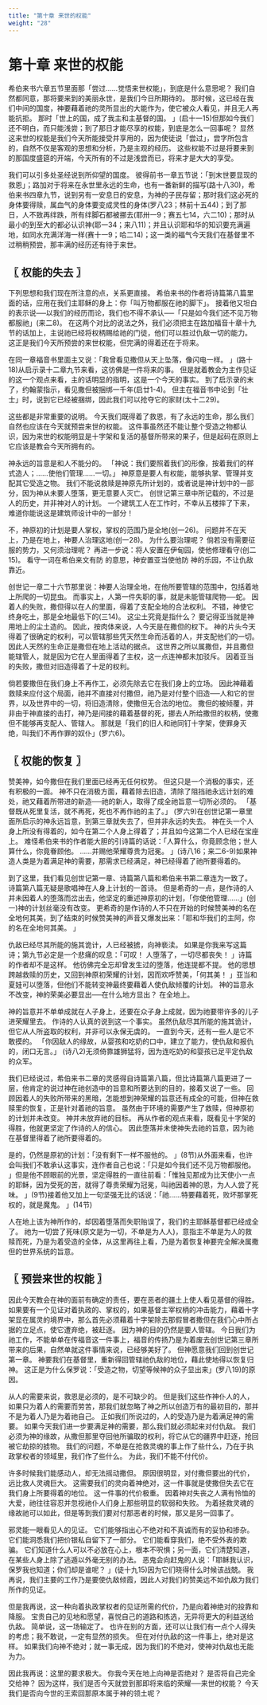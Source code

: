 ```yaml
---
title: "第十章 来世的权能"
weight: "28"
---
```


# 第十章 来世的权能


希伯来书六章五节里面那「尝过……觉悟来世权能」，到底是什么意思呢？
我们自然都同意，那将要来到的美丽永世，是我们今日所期待的。
那时候，这已经在我们中间的国度，神要藉着祂的灵所显出的大能作为，使它被众人看见，并且无人再能抗拒。
那时「世上的国，成了我主和主基督的国。
」(启十一15)但那如今我们还不明白，而只能浅尝；到了那日才能尽享的权能，到底是怎么一回事呢？
显然这来世的权能是我们今天所能接受并享用的，因为使徒说「尝过」，尝字所包含的，自然不仅是客观的思想和分析，乃是主观的经历。
这些权能不过是将要来到的那国度盛筵的开端，今天所有的不过是浅尝而已，将来才是大大的享受。

我们可以引多处圣经说到所仰望的国度。
彼得前书一章五节说：「到末世要显现的救恩」；路加对于将来在永世里永远的生命，也有一番新鲜的描写(路十八30)，希伯来书四章九节，说到另有一安息日的安息，为神的子民存留；那时我们这必死的身体要得赎，属血气的身体要变成灵性的身体(罗八23；林前十五44)；到了那日，人不致再绊跌，所有绊脚石都被挪去(耶卅一9；赛五七14，六二10)；那时从最小的到至大的都必认识神(耶一34；来八11)；并且认识耶和华的知识要充满遍地，如同水充满洋海一样(赛十一9；哈二14)；这一类的福气今天我们在基督里不过稍稍预尝，那丰满的经历还有待于来世。

## 〖 权能的失去 〗

下列思想和我们现在所注意的点，关系更直接。
希伯来书的作者将诗篇第八篇里面的话，应用在我们主耶稣的身上：你「叫万物都服在祂的脚下」。
接着他又坦白的表示说──以我们的经历而论，我们也不得不承认──「只是如今我们还不见万物都服祂」(来二8)。
在这两个对比的说法之外，我们必须把主在路加福音十章十九节的话加上，主说祂已经将权柄赐给祂的门徒，他们可以胜过仇敌一切的能力。
这正是我们今天所预尝的来世权能，但完满的得着还在于将来。

在同一章福音书里面主又说：「我曾看见撒但从天上坠落，像闪电一样。
」(路十18)从启示录十二章九节来看，这彷佛是一件将来的事。
但是就着教会为主作见证的这一个观点来看，主的话明显的指明，这是一个今天的事实。
到了启示录的末了，约翰蒙指示，看见撒但被捆绑一千年(启廿1-4)。
但主在福音书中论到「壮士」时，说到它已经被捆绑，因此我们可以抢夺它的家财(太十二29)。

这些都是非常重要的说明。
今天我们既得着了救恩，有了永远的生命，那么我们自然也应该在今天就预尝来世的权能。
这件事虽然还不能让整个受造之物都认识，因为来世的权能明显是十字架和复活的基督所带来的果子，但是起码在原则上它应该是教会今天所拥有的。

神永远的旨意是和人不能分的。
「神说：我们要照着我们的形像，按着我们的样式造人；……使他们管理……一切。」
神原意是要人有权能，能够执掌、管理并支配其它受造之物。
我们不能说救赎是神原先所计划的，或者说是神计划中的一部分，因为神从未要人堕落，更无意要人灭亡。
创世记第三章中所记载的，不过是人的历史，并非神对人的计划。
一个建筑工人在工怍时，不幸从五楼摔了下来，难道你能说这是建筑师设计中的一部分！

不，神原初的计划是要人掌权，掌权的范围乃是全地(创一26)。
问题并不在天上，乃是在地上，神要人治理这地(创一28)。
为什么要治理呢？
倘若没有需要征服的势力，又何须治理呢？
再进一步说：将人安置在伊甸园，使他修理看守(创二15)。
看守一词在希伯来文有防 的意思，神安置亚当使他防 神的乐园，不让仇敌靠近。

创世记一章二十六节那里说：神要人治理全地，在他所要管辖的范围中，包括着地上所爬的一切昆虫。
而事实上，人第一件失职的事，就是未能管辖爬物──蛇。
因着人的失败，撒但得以在人的里面，得着了支配全地的合法权利。
不错，神使它终身吃土，那是全地最低下的(三14)。
这尘土究竟是指什么？
要记得亚当就是神用地上的尘土造的。
因此，按肉体来说，人今天是在撒但的权下。
神的片头今天得着了很确定的权利，可以管辖那些凭天然生命而活着的人，并支配他们的一切。
因此人天然的生命正是撒但在地上活动的据点。
这世界之所以属撒但，并且撒但能辖管人，就是因为它在人里面得着了主权，这一点连神都未加驳斥。
因着亚当的失败，撒但对旧造得着了十足的权利。

倘若要撒但在我们身上不再作工，必须先除去它在我们身上的立场。
因此神藉着救赎来应付这个局面，祂并不直接对付撒但，祂乃是对付整个旧造──人和它的世界，以及世界中的一切，将旧造清除，使撒但无合法的地位。
撒但的被倾覆，并非由于神直接的击打，神乃是间接的藉着基督的死，挪去人所给撒但的权柄，使撒但不能够再支配人、管辖人。
那就是「我们的旧人和祂同钉十字架，使罪身灭绝，叫我们不再作罪的奴仆」(罗六6)。

## 〖 权能的恢复 〗

赞美神，如今撒但在我们里面已经再无任何权势。
但这只是一个消极的事实，还有积极的一面。
神不只在消极方面，藉着除去旧造，清除了阻挡祂永远计划的难处，祂又藉着所带进的新造──祂的新人，取得了成全祂旨意一切所必须的。
「基督既从死里复活，就不再死，死也不再作祂的主了。」
(罗六9)在创世记第一章里面所启示的神永远旨意，到第三章就失去了，但并非永远的失去。
神在头一个人身上所没有得着的，如今在第二个人身上得着了；并且如今这第二个人已经在宝座上。
难怪希伯来书的作者能大胆的引诗篇的话说：「人算什么，你竟顾念他；世人算什么，你竟眷顾他。
……并赐他荣耀尊贵为冠冕。
」(诗八16；来二6-9)如果神造人类是为着满足神的需要，那需求已经满足，神已经得着了祂所要得着的。

到了这里，我们看见创世记第一章、诗篇第八篇和希伯来书第二章连为一致了。
诗篇第八篇无疑是歌唱神在人身上计划的一首诗。
但是希奇的一点，是作诗的人并未因着人的堕落而岔出去，他坚定的重述神原初的计划，「你使他管理……」(创一)神的计划丝毫没有改变。
更希奇的是作诗的人不只在开始的时候赞美神的名在全地何其美，到了结束的时候赞美神的声音又爆发出来：「耶和华我们的主阿，你的名在全地何其美。
」

仇敌已经尽其所能的施其诡计，人已经被掳，向神亵渎。
如果是你我来写这篇诗；第九节必定是一个悲痛的叹息：「可叹！
人堕落了，一切尽都丧失！
」诗篇的作者却不是这样。
他彷佛完全忘却曾发生过的堕落，他连提都不提。
他的思想跨越救赎的历史，又回到神原初荣耀的计划，因而欢呼赞美，「何其美！
」亚当和夏娃可以堕落，但他们不能转变神最终要藉着人使仇敌倾覆的计划。
神的旨意永不改变，神的荣美必要显出──在什么地方显出？
在全地上。

神的旨意并不单单成就在人子身上，还要在众子身上成就，因为祂要带许多的儿子进荣耀里去。
作诗的人认真的说到这一个事实。
虽然仇敌尽其所能的施其诡计，但它从人所盗取的权利，并非可以永保无虞的。
一直到今天，还有一些人是它不敢摸的。
「你因敌人的缘故，从婴孩和吃奶的口中，建立了能力，使仇敌和报仇的，闭口无言。」
(诗八2)无须倚靠雄狮猛将，因为连吃奶的和婴孩已足平定仇敌的众军。

我们已经说过，希伯来书二章的灵感得自诗篇第八篇，但比诗篇第八篇更进了一层，他肯定的说过神在祂创造中的旨意和所要达到的目的，接着又说了一些。
回顾因着人的失败所带来的黑暗，怎能想到神荣耀的旨意还有成全的可能，但神在救赎里的恢复，正是针对着祂的旨意。
虽然由于环境的需要产生了救赎，但神原初的计划并未改变。
神并未放弃祂的目标。
再从作者的观点来看，既看见十字架的得胜，他就更坚定了作诗的人的信心。
因此堕落并未使神失去祂的旨意，因为祂在基督里得着了祂所要得着的。

是的，仍然是原初的计划：「没有剩下一样不服他的。
」(8节)从外面来看，也许会叫我们不敢承认这事实，连作者自己也说：「只是如今我们还不见万物都服他。
」但是他不顾眼前的光景，坚定得胜的一直往前看：「惟独见那成为比天使小一点的耶稣，因为受死的苦，就得了尊贵荣耀为冠冕，叫祂因着神的恩，为人人尝了死味。
」(9节)接着他又加上一句坚强无比的话说：「祂……特要藉着死，败坏那掌死权的，就是魔鬼。
」(14节)

人在地上该为神所作的，却因着堕落而失职贻误了，我们的主耶稣基督都已经成全了。
祂为一切尝了死味(原文是为一切，不单是为人人)，意指主不单是为人的救赎而死，乃是为着受造的全体，从这里再往上看，乃是为着恢复神要完全解决属撒但的世界系统的旨意。

## 〖 预尝来世的权能 〗

因此今天教会在神的面前有确定的责任，要在恶者的疆土上使人看见基督的得胜。
如果要有一个见证对着执政的、掌权的，如果基督主宰权柄的冲击能力，藉着十字架显在属灵的境界中，那么首先必须藉着十字架除去那假冒者撒但在我们心中所占据的立足点，使它遭弃绝，被赶逐。
因为神的目的仍然是要人管辖。
今日我们为祂工作，不能单单在传福音这一件事上，福音的传扬乃是为着废去创世记第三章所带来的后果，自然单就这件事情来说，已经够美好了。
但神愿意我们回到创世记第一章。
神要我们在基督里，重新得回管辖祂仇敌的地位，藉此使地得以恢复归神。
这正是为什么保罗说：「受造之物，切望等候神的众子显出来」(罗八19)的原因。

从人的需要来说，救恩是必须的，是不可缺少的。
但是我们这些作神仆人的人，如果只为着人的需要而劳苦，那我们就忽略了神之所以创造万有的最初目的，那并不是为着人乃是为着祂自己。
正如我们所说过的，人的受造乃是为着满足神的需要。
如果今天我们进一步要满足神的需要，那么我们就必须起来对付仇敌。
我们必须为神的缘故，从撒但那里夺回他所骗取的权利，将它从它的疆界中赶逐，抢回被它劫掠的掳物。
我们的问题，不单是在抢救灵魂的事上作了些什么，乃在于执政掌权者的领域里，我们作了些什么。
为此，我们不能不付代价。

许多时候我们能感动人，却无法摇动撒但。
原因很明显，对付撒但要出的代价，远比救人灵魂巨大。
这需要我们的灵向着神绝对，这一件事就是使撒但失去它在我们身上所要得着的地位。
这一件事的代价极重。
因着神对失丧之人满有怜恤的大爱，祂往往容忍并忽视祂仆人们身上那些明显的软弱和失败。
为着拯救灵魂的缘故祂可以如此，但是等到我们要对付那恶者的时候，那又是另一回事了。

邪灵能一眼看见人的见证。
它们能够指出心不绝对和不真诚而有的妥协和掺杂。
它们能洞悉我们把价银私自留下了一部分。
它们能看穿我们，绝不受外表的欺骗。
它们知道什么人可以不必放在心上，根本不呎惧；另一面，它们清楚知道，在某些人身上除了逃遁以外毫无别的办法。
恶鬼会向赶鬼的人说：「耶稣我认识，保罗我也知道；你们却是谁呢？
」(徒十九15)因为它们晓得什么时候该战兢。
我再说，我们主要的工作乃是要使仇敌倾霞，因此人对我们的赞美远不如仇敌为我们所作的见证。

但是我再说，这一种向着执政掌权者的见证所需的代价，乃是向着神绝对的投靠和降服。
宝贵自己的见地和愿望，喜悦自己的道路和拣选，无异将更大的利益送给仇敌。
简单说，这一场输定了。
也许在别的方面，还可以让我们有一点个人得失的考虑；我不敢说，一定有显然的损失。
但在对付仇敌的这一件事上，绝对是这样。
如果我们向神不绝对；就一事无成，因为我们的不绝对，使神对仇敌也无能为力。

因此我再说：这里的要求极大。
你我今天在地上向神是否绝对？
是否将自己完全交给神？
因为这样，我们是否今天就尝到那即将来临的荣耀──来世的权能？
今天我们是否向今世的王索回那原本属于神的领土呢？

